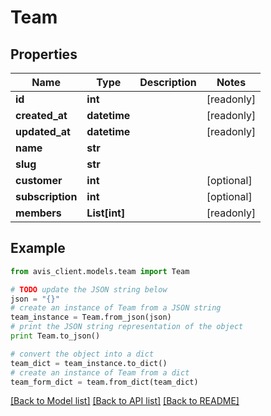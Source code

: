 # Team


## Properties

Name | Type | Description | Notes
------------ | ------------- | ------------- | -------------
**id** | **int** |  | [readonly]
**created_at** | **datetime** |  | [readonly]
**updated_at** | **datetime** |  | [readonly]
**name** | **str** |  |
**slug** | **str** |  |
**customer** | **int** |  | [optional]
**subscription** | **int** |  | [optional]
**members** | **List[int]** |  | [readonly]

## Example

```python
from avis_client.models.team import Team

# TODO update the JSON string below
json = "{}"
# create an instance of Team from a JSON string
team_instance = Team.from_json(json)
# print the JSON string representation of the object
print Team.to_json()

# convert the object into a dict
team_dict = team_instance.to_dict()
# create an instance of Team from a dict
team_form_dict = team.from_dict(team_dict)
```
[[Back to Model list]](../README.md#documentation-for-models) [[Back to API list]](../README.md#documentation-for-api-endpoints) [[Back to README]](../README.md)
